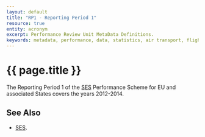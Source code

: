 ```yaml
---
layout: default
title: "RP1 - Reporting Period 1"
resource: true
entity: acronym
excerpt: Performance Review Unit MetaData Definitions.
keywords: metadata, performance, data, statistics, air transport, flights, europe, safety
---
```

# {{ page.title }}

The Reporting Period 1 of the [SES][ses] Performance Scheme for EU and
associated States covers the years 2012-2014.

## See Also


* [SES][ses].


[ses]: <{{ "/references/acronym/ses.html" | prepend: site.baseurl | prepend: site.url }}> "SES"

